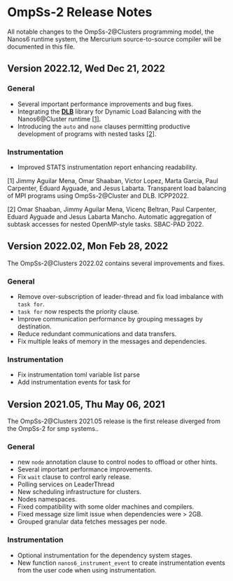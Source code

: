 # OmpSs-2 Release Notes
All notable changes to the OmpSs-2@Clusters programming model, the
Nanos6 runtime system, the Mercurium source-to-source compiler will be
documented in this file.

## Version 2022.12, Wed Dec 21, 2022

### General
- Several important performance improvements and bug fixes.
- Integrating the [**DLB**](https://github.com/bsc-pm/dlb/) library for Dynamic Load Balancing with the Nanos6@Cluster runtime [[1]](#1).
- Introducing the ``auto`` and ``none`` clauses permitting productive development of programs with nested tasks [[2]](#2).

### Instrumentation
- Improved STATS instrumentation report enhancing readability.

<a id="1">[1]</a>
Jimmy Aguilar Mena, Omar Shaaban, Victor Lopez, Marta Garcia, Paul Carpenter, Eduard Ayguade, and Jesus Labarta. Transparent load balancing of MPI programs using OmpSs-2@Cluster and DLB. ICPP2022.

<a id="2">[2]</a>
Omar Shaaban, Jimmy Aguilar Mena, Vicenç Beltran, Paul Carpenter, Eduard Ayguade and Jesus Labarta Mancho. Automatic aggregation of subtask accesses for nested OpenMP-style tasks. SBAC-PAD 2022.



## Version 2022.02, Mon Feb 28, 2022
The OmpSs-2@Clusters 2022.02 contains several improvements and fixes.

### General
- Remove over-subscription of leader-thread and fix load imbalance with `task for`.
- `task for` now respects the priority clause.
- Improve communication performance by grouping messages by destination.
- Reduce redundant communications and data transfers.
- Fix multiple leaks of memory in the messages and dependencies.

### Instrumentation
- Fix instrumentation toml variable list parse
- Add instrumentation events for task for

## Version 2021.05, Thu May 06, 2021
The OmpSs-2@Clusters 2021.05 release is the first release diverged from the OmpSs-2 for smp systems..

### General
- new `node` annotation clause to control nodes to offload or other hints.
- Several important performance improvements.
- Fix `wait` clause to control early release.
- Polling services on LeaderThread
- New scheduling infrastructure for clusters.
- Nodes namespaces.
- Fixed compatibility with some older machines and compilers.
- Fixed message size limit issue when dependencies were > 2GB.
- Grouped granular data fetches messages per node.

### Instrumentation
- Optional instrumentation for the dependency system stages.
- New function `nanos6_instrument_event` to create instrumentation
  events from the user code when using instrumentation.


